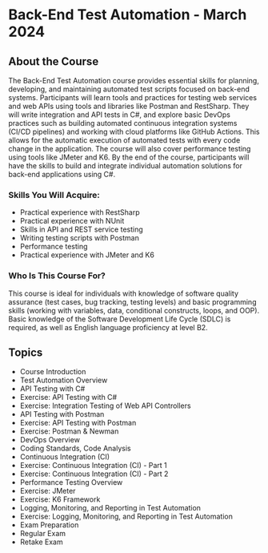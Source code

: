 # Back-End Test Automation - March 2024

## About the Course
The Back-End Test Automation course provides essential skills for planning, developing, and maintaining automated test scripts focused on back-end systems. Participants will learn tools and practices for testing web services and web APIs using tools and libraries like Postman and RestSharp. They will write integration and API tests in C#, and explore basic DevOps practices such as building automated continuous integration systems (CI/CD pipelines) and working with cloud platforms like GitHub Actions. This allows for the automatic execution of automated tests with every code change in the application. The course will also cover performance testing using tools like JMeter and K6. By the end of the course, participants will have the skills to build and integrate individual automation solutions for back-end applications using C#.

### Skills You Will Acquire:
- Practical experience with RestSharp
- Practical experience with NUnit
- Skills in API and REST service testing
- Writing testing scripts with Postman
- Performance testing
- Practical experience with JMeter and K6

### Who Is This Course For?
This course is ideal for individuals with knowledge of software quality assurance (test cases, bug tracking, testing levels) and basic programming skills (working with variables, data, conditional constructs, loops, and OOP). Basic knowledge of the Software Development Life Cycle (SDLC) is required, as well as English language proficiency at level B2.

## Topics
- Course Introduction
- Test Automation Overview
- API Testing with C#
- Exercise: API Testing with C#
- Exercise: Integration Testing of Web API Controllers
- API Testing with Postman
- Exercise: API Testing with Postman
- Exercise: Postman & Newman
- DevOps Overview
- Coding Standards, Code Analysis
- Continuous Integration (CI)
- Exercise: Continuous Integration (CI) - Part 1
- Exercise: Continuous Integration (CI) - Part 2
- Performance Testing Overview
- Exercise: JMeter
- Exercise: K6 Framework
- Logging, Monitoring, and Reporting in Test Automation
- Exercise: Logging, Monitoring, and Reporting in Test Automation
- Exam Preparation
- Regular Exam
- Retake Exam
